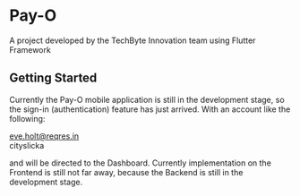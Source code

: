# Pay-O

A project developed by the TechByte Innovation team using Flutter Framework

## Getting Started

Currently the Pay-O mobile application is still in the development stage, so the sign-in (authentication) feature has just arrived. With an account like the following:

eve.holt@reqres.in\
cityslicka

and will be directed to the Dashboard.
Currently implementation on the Frontend is still not far away, because the Backend is still in the development stage.
